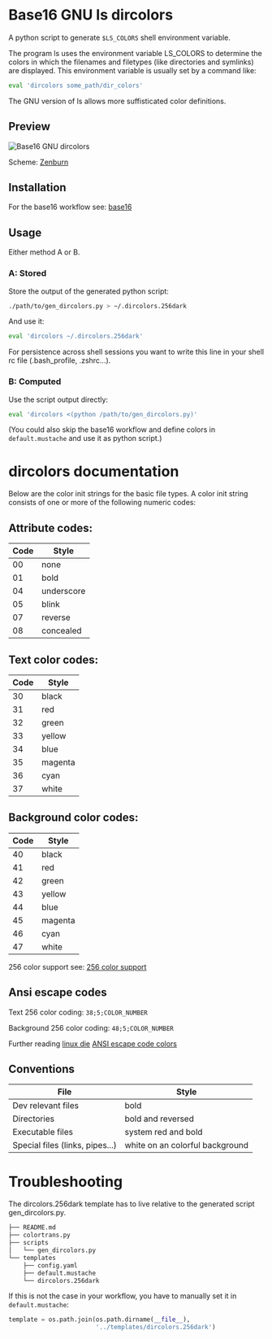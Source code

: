 # Base16 GNU ls dircolors

A python script to generate `$LS_COLORS` shell environment variable.

The program ls uses the environment variable LS_COLORS to determine the colors
in which the filenames and filetypes (like directories and symlinks) are displayed.
This environment variable is usually set by a command like:

``` bash
eval 'dircolors some_path/dir_colors'
```

The GNU version of ls allows more suffisticated color definitions.

## Preview

![Base16 GNU dircolors](https://raw.github.com/embayer/base16-shell/master/base16-gnu-dircolors.png)

Scheme: [Zenburn](https://github.com/elnawe/base16-zenburn-scheme)

## Installation

For the base16 workflow see:
[base16](https://github.com/chriskempson/base16)

## Usage

Either method A or B.

### A: Stored

Store the output of the generated python script:

``` bash
./path/to/gen_dircolors.py > ~/.dircolors.256dark
```

And use it:

``` bash
eval 'dircolors ~/.dircolors.256dark'
```

For persistence across shell sessions you want to
write this line in your shell rc file (.bash_profile, .zshrc...).

### B: Computed

Use the script output directly:

``` bash
eval 'dircolors <(python /path/to/gen_dircolors.py)'
```

(You could also skip the base16 workflow and define
colors in `default.mustache` and use it as python script.)

# dircolors documentation

Below are the color init strings for the basic file types. A color init
string consists of one or more of the following numeric codes:

## Attribute codes:

Code | Style
---- | -----
00 | none
01 | bold
04 | underscore
05 | blink
07 | reverse
08 | concealed

## Text color codes:

Code | Style
---- | -----
30 | black
31 | red
32 | green
33 | yellow
34 | blue
35 | magenta
36 | cyan
37 | white

## Background color codes:

Code | Style
---- | -----
40 | black
41 | red
42 | green
43 | yellow
44 | blue
45 | magenta
46 | cyan
47 | white

256 color support see:
[256 color support](http://www.mail-archive.com/bug-coreutils@gnu.org/msg11030.html)

## Ansi escape codes

Text 256 color coding:
`38;5;COLOR_NUMBER`

Background 256 color coding:
`48;5;COLOR_NUMBER`

Further reading
[linux die](https://linux.die.net/man/5/dir_colors)
[ANSI escape code colors](https://en.wikipedia.org/wiki/ANSI_escape_code#Colors)

## Conventions

File | Style
---- | -----
Dev relevant files | bold
Directories | bold and reversed
Executable files | system red and bold
Special files (links, pipes...) | white on an colorful background

# Troubleshooting

The dircolors.256dark template has to live relative to
the generated script gen_dircolors.py.

``` bash
├── README.md
├── colortrans.py
├── scripts
│   └── gen_dircolors.py
└── templates
    ├── config.yaml
    ├── default.mustache
    └── dircolors.256dark
```

If this is not the case in your workflow, you have
to manually set it in `default.mustache`:

``` python
template = os.path.join(os.path.dirname(__file__),
                        '../templates/dircolors.256dark')
```
